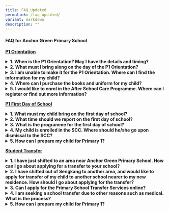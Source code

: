 ```yaml
---
title: FAQ Updated
permalink: /faq-updated/
variant: markdown
description: ""
---
```

<h4> FAQ for Anchor Green Primary School</h4>

<strong><u>P1 Orientation</u></strong>
<details class="isomer-details">
	<summary><strong>1. When is the P1 Orientation? May I have the details and timing?</strong></summary>
<div data-type="detailsContent" class="isomer-details-content">
P1 orientation is scheduled on 3 Jan 2022. <br>
Details of the orientation is shared in the following link -<a href="https://www.anchorgreenpri.moe.edu.sg/calendar/" rel="noopener noreferrer nofollow" target="_self">https://www.anchorgreenpri.moe.edu.sg/calendar/</a><br>
Further details on timing will be emailed to you at a closer date.<br><br>
</div>
</details>
<details class="isomer-details">
<summary><strong>2. What must I bring along on the day of the P1 Orientation?</strong></summary>
<div data-type="detailsContent" class="isomer-details-content">
There is no need to bring any documents, unless you have been informed by the General Office staff to submit specific documents.<br><br>
</div></details>
<details class="isomer-details">
<summary><strong>3. I am unable to make it for the P1 Orientation. Where can I find the information for my child?</strong></summary>
<div data-type="detailsContent" class="isomer-details-content">Important information on the P1 Orientation will be posted on the school’s website after the event. You may find out more here -<a href="https://anchorgreenpri.moe.edu.sg/resources/p1-orientation-2023/arrival-and-dismissal-points" rel="noopener noreferrer nofollow" target="_self">https://anchorgreenpri.moe.edu.sg/resources/p1-orientation-2023/arrival-and-dismissal-points</a>
<br><br>
</div></details>
<details class="isomer-details">
<summary><strong>4. Where can I purchase the books and uniform for my child?</strong></summary>
<div data-type="detailsContent" class="isomer-details-content">Important information on the P1 Orientation will be posted on the school’s website after the event. You may find out more here -<a href="https://anchorgreenpri.moe.edu.sg/resources/school-vendors" rel="noopener noreferrer nofollow" target="_self"> https://anchorgreenpri.moe.edu.sg/resources/school-vendors</a>
<br><br>
</div></details>
<details class="isomer-details">
<summary><strong>5. I would like to enrol in the After School Care Programme. Where can I register or find out more information?</strong></summary>
<div data-type="detailsContent" class="isomer-details-content">The school’s After School Care Programme is under QSF- The Enablers. To register or enquire on further details, you may click on the following link.<a href="https://anchorgreenpri.moe.edu.sg/resources/student-care-information" rel="noopener noreferrer nofollow" target="_self"> https://anchorgreenpri.moe.edu.sg/resources/student-care-information</a>
<br><br>
</div></details>

<strong><u>P1 First Day of School</u></strong>
<details class="isomer-details">
	<summary><strong>1. What must my child bring on the first day of school?</strong></summary>
<div data-type="detailsContent" class="isomer-details-content">You may find out more details here, pls refer to slides 18 and 19 of Primary 1 Orientation –<a href="https://www.anchorgreenpri.moe.edu.sg/files/For%20Parents/P1%20Orientation%20for%202023%20Cohort.pdf" rel="noopener noreferrer nofollow" target="_self">https://www.anchorgreenpri.moe.edu.sg/files/For%20Parents/P1%20Orientation%20for%202023%20Cohort.pdf</a><br><br>
</div>
</details> 
<details class="isomer-details">
<summary><strong>2. What time should we report on the first day of school?</strong></summary>
<div data-type="detailsContent" class="isomer-details-content">Reporting time for first day of school for P1 students on 3 Jan 2023 is 08.00am. You may find out more details here –<a href="https://www.anchorgreenpri.moe.edu.sg/files/For%20Parents/P1%20Orientation%20for%202023%20Cohort.pdf" rel="noopener noreferrer nofollow" target="_self">https://www.anchorgreenpri.moe.edu.sg/files/For%20Parents/P1%20Orientation%20for%202023%20Cohort.pdf</a><br><br>
</div></details>
<details class="isomer-details">
<summary><strong>3. What is the programme for the first day of school?</strong></summary>
<div data-type="detailsContent" class="isomer-details-content">The programme for first day of school will broadly encompass classroom activities with teachers, parents’ briefing as well as school experience with parents to support P1 students to transit into primary school. You may find out more details here –<a href="https://www.anchorgreenpri.moe.edu.sg/files/For%20Parents/P1%20Orientation%20for%202023%20Cohort.pdf" rel="noopener noreferrer nofollow" target="_self">https://www.anchorgreenpri.moe.edu.sg/files/For%20Parents/P1%20Orientation%20for%202023%20Cohort.pdf</a>
<br><br>
</div></details>
<details class="isomer-details">
<summary><strong>4. My child is enrolled in the SCC. Where should he/she go upon dismissal to the SCC?</strong></summary>
<div data-type="detailsContent" class="isomer-details-content">You may find out more details here –<a href="https://www.anchorgreenpri.moe.edu.sg/resources/student-care-information/" rel="noopener noreferrer nofollow" target="_self">  https://www.anchorgreenpri.moe.edu.sg/resources/student-care-information/</a>
<br><br>
</div></details>
<details class="isomer-details">
<summary><strong>5. How can I prepare my child for Primary 1?</strong></summary>
<div data-type="detailsContent" class="isomer-details-content">You may find out more details here –<a href="https://www.anchorgreenpri.moe.edu.sg/files/For%20Parents/Parent%20Kit%20-%20Starting%20Your%20Primary%201%20Journey.pdf" rel="noopener noreferrer nofollow" target="_self"> https://www.anchorgreenpri.moe.edu.sg/files/For%20Parents/Parent%20Kit%20-%20Starting%20Your%20Primary%201%20Journey.pdf</a>
<br><br>
</div></details>

<strong><u>Student Transfer</u></strong>
<details class="isomer-details">
	<summary><strong>1. I have just shifted to an area near Anchor Green Primary School. How can I go about applying for a transfer to your school?</strong></summary>
<div data-type="detailsContent" class="isomer-details-content">You may wish to consider Primary School Transfer Service. You may find out more details here –<a href="https://www.moe.gov.sg/primary/transfers" target="_blank">https://www.moe.gov.sg/primary/transfers</a><br><br>
</div>
</details> 
<details class="isomer-details">
<summary><strong>2. I have shifted out of Sengkang to another area, and would like to apply for transfer of my child to another school nearer to my new residence. How should I go about applying for the transfer?</strong></summary>
<div data-type="detailsContent" class="isomer-details-content">You may wish to consider Primary School Transfer Service. You may find out more details here –<a href="https://www.moe.gov.sg/primary/transfers" target="_blank">https://www.moe.gov.sg/primary/transfers</a><br><br>
</div></details>
<details class="isomer-details">
<summary><strong>3. Can I apply for the Primary School Transfer Services online?</strong></summary>
<div data-type="detailsContent" class="isomer-details-content">You may find out more details here –<a href="https://www.moe.gov.sg/primary/transfers" target="_blank">https://www.moe.gov.sg/primary/transfers</a>
<br><br>
</div></details>
<details class="isomer-details">
<summary><strong>4. I am seeking a school transfer due to other reasons such as medical. What is the process?</strong></summary>
<div data-type="detailsContent" class="isomer-details-content">If you are seeking a school transfer due to other reasons such as medical conditions, you should approach your child’s current school directly for assistance. Transferring your child to another school is an important decision, as the change in environment can disrupt the quality of their education. We encourage you to work with the school as they are best placed to advise you on your child’s learning needs.
<br><br>
</div></details>
<details class="isomer-details">
<summary><strong>5. How can I prepare my child for Primary 1?</strong></summary>
<div data-type="detailsContent" class="isomer-details-content">You may find out more details here –<a href="https://www.anchorgreenpri.moe.edu.sg/files/For%20Parents/Parent%20Kit%20-%20Starting%20Your%20Primary%201%20Journey.pdf" rel="noopener noreferrer nofollow" target="_self"> https://www.anchorgreenpri.moe.edu.sg/files/For%20Parents/Parent%20Kit%20-%20Starting%20Your%20Primary%201%20Journey.pdf</a>
<br><br>
</div></details>
